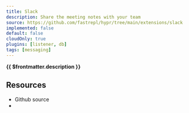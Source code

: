 ```yaml
---
title: Slack
description: Share the meeting notes with your team
source: https://github.com/fastrepl/hypr/tree/main/extensions/slack
implemented: false
default: false
cloudOnly: true
plugins: [listener, db]
tags: [messaging]
---
```


<TitleWithContributors :title="$frontmatter.title" />

**{{ $frontmatter.description }}**

<ExtensionTags :frontmatter="$frontmatter" />

## Resources

<ul>
  <li><a :href="$frontmatter.source">Github source</a></li>
  <li v-for="plugin in $frontmatter.plugins"><PluginLink :plugin /></li>
</ul>
